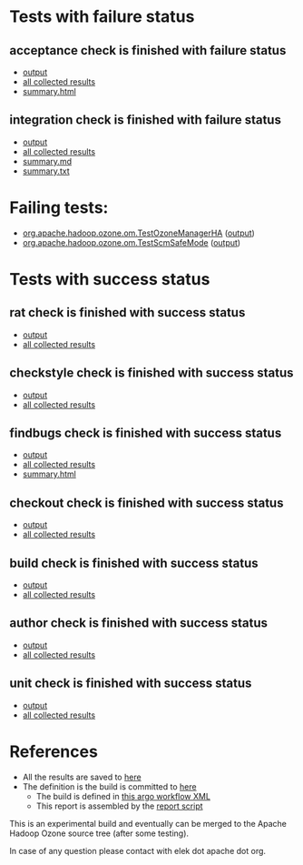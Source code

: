 # Tests with failure status

## acceptance check is finished with failure status

   * [output](https://raw.githubusercontent.com/elek/ozone-ci-03/master/trunk/trunk-nightly-20191109-285qz/acceptance/output.log)
   * [all collected results](https://github.com/elek/ozone-ci-03/tree/master/trunk/trunk-nightly-20191109-285qz/acceptance)
   * [summary.html](https://elek.github.io/ozone-ci-03/trunk/trunk-nightly-20191109-285qz/acceptance/summary.html)


## integration check is finished with failure status

   * [output](https://raw.githubusercontent.com/elek/ozone-ci-03/master/trunk/trunk-nightly-20191109-285qz/integration/output.log)
   * [all collected results](https://github.com/elek/ozone-ci-03/tree/master/trunk/trunk-nightly-20191109-285qz/integration)
   * [summary.md](https://github.com/elek/ozone-ci-03/tree/master/trunk/trunk-nightly-20191109-285qz/integration/summary.md)
   * [summary.txt](https://github.com/elek/ozone-ci-03/tree/master/trunk/trunk-nightly-20191109-285qz/integration/summary.txt)

# Failing tests: 

 * [org.apache.hadoop.ozone.om.TestOzoneManagerHA](hadoop-ozone/integration-test/org.apache.hadoop.ozone.om.TestOzoneManagerHA.txt) ([output](hadoop-ozone/integration-test/org.apache.hadoop.ozone.om.TestOzoneManagerHA-output.txt))
 * [org.apache.hadoop.ozone.om.TestScmSafeMode](hadoop-ozone/integration-test/org.apache.hadoop.ozone.om.TestScmSafeMode.txt) ([output](hadoop-ozone/integration-test/org.apache.hadoop.ozone.om.TestScmSafeMode-output.txt))


# Tests with success status

## rat check is finished with success status

   * [output](https://raw.githubusercontent.com/elek/ozone-ci-03/master/trunk/trunk-nightly-20191109-285qz/rat/output.log)
   * [all collected results](https://github.com/elek/ozone-ci-03/tree/master/trunk/trunk-nightly-20191109-285qz/rat)


## checkstyle check is finished with success status

   * [output](https://raw.githubusercontent.com/elek/ozone-ci-03/master/trunk/trunk-nightly-20191109-285qz/checkstyle/output.log)
   * [all collected results](https://github.com/elek/ozone-ci-03/tree/master/trunk/trunk-nightly-20191109-285qz/checkstyle)


## findbugs check is finished with success status

   * [output](https://raw.githubusercontent.com/elek/ozone-ci-03/master/trunk/trunk-nightly-20191109-285qz/findbugs/output.log)
   * [all collected results](https://github.com/elek/ozone-ci-03/tree/master/trunk/trunk-nightly-20191109-285qz/findbugs)
   * [summary.html](https://elek.github.io/ozone-ci-03/trunk/trunk-nightly-20191109-285qz/findbugs/summary.html)


## checkout check is finished with success status

   * [output](https://raw.githubusercontent.com/elek/ozone-ci-03/master/trunk/trunk-nightly-20191109-285qz/checkout/output.log)
   * [all collected results](https://github.com/elek/ozone-ci-03/tree/master/trunk/trunk-nightly-20191109-285qz/checkout)


## build check is finished with success status

   * [output](https://raw.githubusercontent.com/elek/ozone-ci-03/master/trunk/trunk-nightly-20191109-285qz/build/output.log)
   * [all collected results](https://github.com/elek/ozone-ci-03/tree/master/trunk/trunk-nightly-20191109-285qz/build)


## author check is finished with success status

   * [output](https://raw.githubusercontent.com/elek/ozone-ci-03/master/trunk/trunk-nightly-20191109-285qz/author/output.log)
   * [all collected results](https://github.com/elek/ozone-ci-03/tree/master/trunk/trunk-nightly-20191109-285qz/author)


## unit check is finished with success status

   * [output](https://raw.githubusercontent.com/elek/ozone-ci-03/master/trunk/trunk-nightly-20191109-285qz/unit/output.log)
   * [all collected results](https://github.com/elek/ozone-ci-03/tree/master/trunk/trunk-nightly-20191109-285qz/unit)




# References

 * All the results are saved to [here](https://github.com/elek/ozone-ci-03/tree/master/trunk/trunk-nightly-20191109-285qz/)
 * The definition is the build is committed to [here](https://github.com/elek/argo-ozone)
    * The build is defined in [this argo workflow XML](https://github.com/elek/argo-ozone/blob/master/ozone-build.yaml)
    * This report is assembled by the [report script](https://github.com/elek/argo-ozone/blob/master/scripts/report.sh)

This is an experimental build and eventually can be merged to the Apache Hadoop Ozone source tree (after some testing).

In case of any question please contact with elek dot apache dot org.
